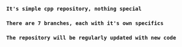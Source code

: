 ### `It's simple cpp repository, nothing special`

### `There are 7 branches, each with it's own specifics`

### `The repository will be regularly updated with new code`